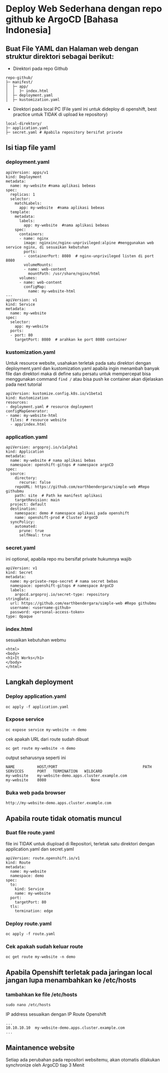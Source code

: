 # Deploy Web Sederhana dengan repo github ke ArgoCD [Bahasa Indonesia]

## Buat File YAML dan Halaman web dengan struktur direktori sebagai berikut:

- Direktori pada repo Github
```
repo-github/
├─ manifest/
│  ├─ app/
│  │  ├─ index.html
│  ├─ deployment.yaml
│  ├─ kustomization.yaml
```
- Direktori pada local PC (File yaml ini untuk dideploy di openshift, best practice untuk TIDAK di upload ke repository)
```
local-direktory/
├─ application.yaml
├─ secret.yaml # Apabila repository bersifat private
```
## Isi tiap file yaml
### deployment.yaml
```
apiVersion: apps/v1
kind: Deployment
metadata:
  name: my-website #nama aplikasi bebeas
spec:
  replicas: 1
  selector:
    matchLabels:
      app: my-website  #nama aplikasi bebeas
  template:
    metadata:
      labels:
        app: my-website  #nama aplikasi bebeas
    spec:
      containers:
      - name: nginx
        image: nginxinc/nginx-unprivileged:alpine #menggunakan web service nginx, di sesuaikan kebutuhan
        ports:
        - containerPort: 8080  # nginx-unprivileged listen di port 8080
        volumeMounts:
        - name: web-content
          mountPath: /usr/share/nginx/html
      volumes:
      - name: web-content
        configMap:
          name: my-website-html
---
apiVersion: v1
kind: Service
metadata:
  name: my-website
spec:
  selector:
    app: my-website
  ports:
  - port: 80
    targetPort: 8080  # arahkan ke port 8080 container
```

### kustomization.yaml
Untuk resource website, usahakan terletak pada satu direktori dengan deployment.yaml dan kustomization.yaml
apabila ingin menambah banyak file dan direktori maka di define satu persatu untuk mempercepat bisa menggunakan command `find /`
atau bisa push ke container akan dijelaskan pada next tutorial
```
apiVersion: kustomize.config.k8s.io/v1beta1
kind: Kustomization
resources:
- deployment.yaml # resource deployment
configMapGenerator:
- name: my-website-html
  files: # resource website
  - app/index.html
```

### application.yaml
```
apiVersion: argoproj.io/v1alpha1
kind: Application
metadata:
  name: my-website # nama aplikasi bebas
  namespace: openshift-gitops # namespace argoCD
spec:
  source:
    directory:
      recurse: false
    repoURL: https://github.com/earthbendergara/simple-web #Repo githubmu
    path: site  # Path ke manifest aplikasi
    targetRevision: main
  project: default
  destination:
    namespace: demo # namespace aplikasi pada openshift
    name: openshift-prod # Cluster ArgoCD
  syncPolicy:
    automated:
      prune: true
      selfHeal: true
```

### secret.yaml
ini optional, apabila repo mu bersifat private hukumnya wajib

```
apiVersion: v1
kind: Secret
metadata:
  name: my-private-repo-secret # nama secret bebas
  namespace: openshift-gitops # namespace ArgoCD
  labels:
    argocd.argoproj.io/secret-type: repository
stringData:
  url: https://github.com/earthbendergara/simple-web #Repo githubmu
  username: <username-github>
  password: <personal-access-token>
type: Opaque
```

### index.html
sesuaikan kebutuhan webmu 
```
<html>
<body>
<h1>It Works</h1>
</body>
</html>
```

## Langkah deployment
### Deploy application.yaml

```
oc apply -f application.yaml
```

### Expose service
```
oc expose service my-website -n demo
```
cek apakah URL dari route sudah dibuat
```
oc get route my-website -n demo
```
output seharusnya seperti ini
```
NAME          HOST/PORT                                      PATH   SERVICES      PORT   TERMINATION   WILDCARD
my-website    my-website-demo.apps.cluster.example.com              my-website    8080                    None
```
### Buka web pada browser

```
http://my-website-demo.apps.cluster.example.com
```

## Apabila route tidak otomatis muncul
### Buat file route.yaml
file ini TIDAK untuk diupload di Repositori, terletak satu direktori dengan application.yaml dan secret.yaml
```
apiVersion: route.openshift.io/v1
kind: Route
metadata:
  name: my-website
  namespace: demo
spec:
  to:
    kind: Service
    name: my-website
  port:
    targetPort: 80
  tls:
    termination: edge
```

### Deploy route.yaml
```
oc apply -f route.yaml
```
### Cek apakah sudah keluar route

```
oc get route my-website -n demo
```

## Apabila Openshift terletak pada jaringan local jangan lupa menambahkan ke /etc/hosts
### tambahkan ke file /etc/hosts

```
sudo nano /etc/hosts
```

IP address sesuaikan dengan IP Route Openshift
```
...
10.10.10.10  my-website-demo.apps.cluster.example.com
...
```

## Maintanence website
Setiap ada perubahan pada repositori websitemu, akan otomatis dilakukan synchronize oleh ArgoCD tiap 3 Menit


